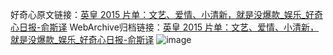 好奇心原文链接：[英皇 2015 片单：文艺、爱情、小清新，就是没爆款_娱乐_好奇心日报-俞斯译](https://www.qdaily.com/articles/7722.html)
WebArchive归档链接：[英皇 2015 片单：文艺、爱情、小清新，就是没爆款_娱乐_好奇心日报-俞斯译](http://web.archive.org/web/20190623172625/https://www.qdaily.com/articles/7722.html)
![image](http://ww3.sinaimg.cn/large/007d5XDply1g3wjrbg0uhj30u02tpe81)